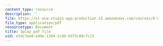 ```yaml
---
content_type: resource
description: ''
file: https://ol-ocw-studio-app-production.s3.amazonaws.com/courses/6-004-computation-structures-spring-2017/e5dc7ee8a49e13d41cd9b5f3c89c7c23_QBcQJdJk9r8.pdf
file_type: application/pdf
resourcetype: Document
title: 3play pdf file
uid: e5dc7ee8-a49e-13d4-1cd9-b5f3c89c7c23
---
```

